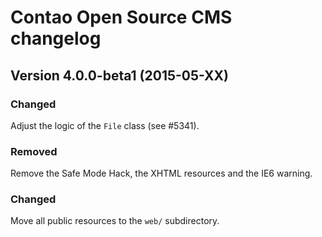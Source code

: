 Contao Open Source CMS changelog
================================

Version 4.0.0-beta1 (2015-05-XX)
--------------------------------

### Changed
Adjust the logic of the `File` class (see #5341).

### Removed
Remove the Safe Mode Hack, the XHTML resources and the IE6 warning.

### Changed
Move all public resources to the `web/` subdirectory.
